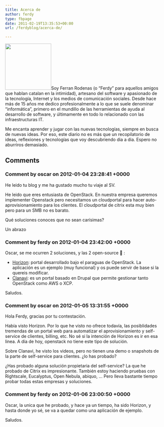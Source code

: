 ```yaml
---
title: Acerca de
author: ferdy
type: fbpage
date: 2011-02-19T13:35:53+00:00
url: /ferdyblog/acerca-de/

---
```

<img src="/ferdyblog/images/2011/02/Ferran-150x150.jpg" alt="" title="Ferran Rodenas" width="150" height="150" class="alignleft size-thumbnail wp-image-174" />Soy Ferran Rodenas (o &#8220;Ferdy&#8221; para aquellos amigos que hablan catalan en la intimidad), artesano del software y apasionado de la tecnolog&iacute;a, Internet y los medios de comunicación sociales. Desde hace m&aacute;s de 15 a&ntilde;os me dedico profesionalmente a lo que se suele denominar &#8220;inform&aacute;tica&#8221;, primero en el mundillo de las herramientas de ayuda al desarrollo de software, y &uacute;ltimamente en todo lo relacionado con las infraestructuras IT.

Me encanta aprender y jugar con las nuevas tecnologías, siempre en busca de nuevas ideas. Por eso, este diario no es m&aacute;s que un recopilatorio de ideas, reflexiones y tecnolog&iacute;as que voy descubriendo dia a dia. Espero no aburriros demasiado.

## Comments

### Comment by oscar on 2012-01-04 23:28:41 +0000
He leido tu blog y me ha gustado mucho tu viaje al SV.
  
He leido que eres entusiasta de OpenStack. En nuestra empresa queremos implementer Openstack pero necesitamos un cloudportal para hacer auto-aprovisionamiento para los clientes. El cloudportal de citrix esta muy bien pero para un SMB no es barato.

Qué soluciones conoces que no sean carísimas?

Un abrazo

### Comment by ferdy on 2012-01-04 23:42:00 +0000
Oscar, se me ocurren 2 soluciones, y las 2 open-source 🙂 :

  * <a href="http://wiki.openstack.org/OpenStackDashboard" rel="nofollow">Horizon</a>: portal desarrollado bajo el paraguas de OpenStack. La aplicación es un ejemplo (muy funcional) y os puede servir de base si la quereis modificar.
  * <a href="http://drupal.org/project/cloud" rel="nofollow">Clanavi</a>: es un portal basado en Drupal que permite gestionar tanto OpenStack como AWS o XCP.

Saludos.

### Comment by oscar on 2012-01-05 13:31:55 +0000
Hola Ferdy, gracias por tu contestación.
  
Había visto Horizon. Por lo que he visto no ofrece todavía, las posiblidades tremendas de un portal web para automatizar el aprovisionamiento y self-service de clientes, billing, etc. No sé si la intención de Horizon es ir en esa linea. A día de hoy, openstack no tiene este tipo de solución.
  
Sobre Clanavi, he visto los videos, pero no tienen una demo o snapshots de la parte de self-service para clientes. ¿lo has probado? 

¿Has probado alguna solución propietaria del self-service? La que he probado de Citrix es impresionante. También estoy haciendo pruebas con Rightscale, Eucalyptus, Open Nebula, abiquo, &#8230; Pero lleva bastante tiempo probar todas estas empresas y soluciones.

### Comment by ferdy on 2012-01-06 23:00:50 +0000
Oscar, la unica que he probado, y hace ya un tiempo, ha sido Horizon, y hasta donde yo sé, se va a quedar como una aplicación de ejemplo.

Saludos.